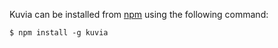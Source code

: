 Kuvia can be installed from [npm](https://www.npmjs.com/) using the following command:

    $ npm install -g kuvia

